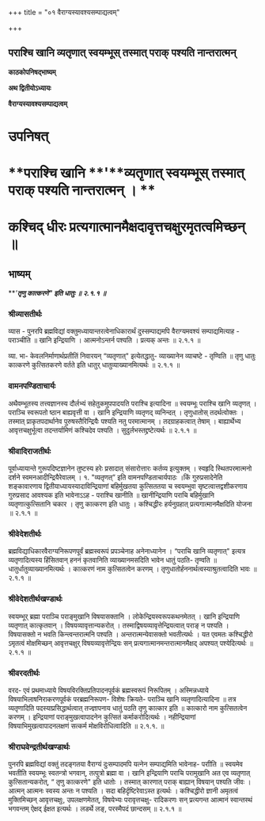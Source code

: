 +++
title = "०१ वैराग्यस्यावश्यसम्पाद्यत्वम्"

+++


## पराश्चि खानि व्यतृणात् स्वयम्भूस् तस्मात् पराक् पश्यति नान्तरात्मन्

**काठकोपनिषद्भाष्यम्**

**अथ द्वितीयोऽध्यायः**

**वैराग्यस्यावश्यसम्पाद्यत्वम्**

# **उपनिषत्**

# **पराश्चि खानि **'**व्यतृणात् स्वयम्भूस् तस्मात् पराक् पश्यति नान्तरात्मन् । **

# **कश्चिद् धीरः प्रत्यगात्मानमैक्षदावृत्तचक्षुरमृतत्वमिच्छन् ॥**

## **भाष्यम्**

***'**तृणु कात्करणे" इति धातुः ॥ २.१.१ ॥***

### **श्रीव्यासतीर्थः**

व्यास - पुनरपि ब्रह्मविद्यां वक्तुमध्यायान्तरत्वेनाधिकारार्थं दुस्सम्पाद्यमपि वैराग्यमवश्यं सम्पाद्यमित्याह - पराञ्चीति ॥ खानि इन्द्रियाणि । आत्मनोऽन्तर्न पश्यति । प्रत्यक् अन्तः ॥ २.१.१ ॥

व्या. भा- केवलनिर्माणार्थप्रतीतिं निवारयन् “व्यतृणात्" इत्येतद्धातु- व्याख्यानेन व्याचष्टे - तृण्विति ॥ तृणु धातुः कात्करणे कुत्सितकरणे वर्तते इति धातुर् धातुव्याख्यानमित्यर्थः ॥ २.१.१ ॥

### **वामनपण्डिताचार्यः**

अथैवम्भूतस्य तत्त्वज्ञानस्य दौर्लभ्यं सहेतुकमुपपादयति पराश्चि इत्यादिना ॥ स्वयम्भूः पराश्चि खानि व्यतृणत् । पराञ्चि स्वरूपतो ष्ठान बाह्यवृत्ती वा । खानि इन्द्रियाणि व्यतृणद् व्यनिन्दत् । तृणुधातोस् तदर्थत्वोक्तः । तस्मात् प्राकृतपदार्थानेव पुरुषस्तैरिन्द्रियैः पश्यति नतु परमात्मानम् । तदग्राहकत्वात् तेषाम् । बाह्यार्थेभ्य आवृत्तचक्षुर्भूत्वा तदन्तर्यामिणं कश्चिदेव पश्यति । सुदुर्लभस्तद्द्रष्टेत्यर्थः ॥ २.१.१ ॥

### **श्रीवादिराजतीर्थः**

पूर्वाध्यायान्ते गुरूपदिष्टज्ञानेन तुष्टस्य हरेः प्रसादात् संसारोत्तारः कर्तव्य इत्युक्तम् । स्वहृदि स्थितपरमात्मनो दर्शने स्वमनआदीन्द्रियैरेवालम् । १. "व्यतृणत्” इति वामनपण्डिताचार्यपाठः ।किं गुरुप्रसादेनेति शङ्कावारणाय द्वितीयाध्यायस्यादाविन्द्रियाणां बहिर्मुखतया कुत्सिततया च स्वयम्भुवा सृष्टत्वात्तद्वशीकरणाय गुरुप्रसाद आवश्यक इति भावेनाऽऽह - पराश्चि खानीति ॥ खानीन्द्रियाणि पराचि बहिर्मुखानि व्यतृणात्कुत्सितानि चकार । तृणु कात्करण इति धातुः । कश्चिद्धीरः हर्यनुग्रहात् प्रत्यगात्मानमैक्षदिति योजना ॥ २.१.१ ॥

### **श्रीवेदेशतीर्थः**

ब्रह्मविद्याधिकारवैराग्यनिरूपणपूर्वं ब्रह्मस्वरूपं प्रपञ्चेनाह अनेनाध्यानेन । “पराचि खानि व्यतृणात्" इत्यत्र व्यतृणादित्यस्य हिंसितवान् हननं कृतवानिति व्याख्यानमसदिति भावेन धातुं पठति- तृण्वति ॥ धातुर्धातुव्याख्यानमित्यर्थः । कात्करणं नाम कुत्सितत्वेन करणम् । तृणुधातोर्हननार्थत्वस्याश्रुतत्वादिति भावः ॥ २.१.१ ॥

### **श्रीवेदेशतीर्थखण्डार्थः**

स्वयम्भूर् ब्रह्मा पराञ्चि पराङ्मुखानि विषयासक्तानि । लोकेन्द्रियस्वरूपकथनमेतत् । खानि इन्द्रियाणि व्यतृणात् कात्कृतवान् । विषयव्यावृत्तान्यकरोत् । तस्माद्विषयव्यावृत्तेन्द्रियत्वात् पराङ् न पश्यति । विषयासक्तो न भवति किन्त्वन्तरात्मनि पश्यति । अन्तरात्मन्येवासक्तो भवतीत्यर्थः । यत एवमतः कश्चिद्धीरो ऽमृतत्वं मोक्षमिच्छन् आवृत्तचक्षुर् विषयव्यावृत्तेन्द्रियः सन् प्रत्यगात्मानमन्तरात्मानमैक्षद् अपश्यत् पश्येदित्यर्थः ॥ २.१.१ ॥

### **श्रीवरदतीर्थः**

वरद- एवं प्रथमाध्याये विषयविरक्तिप्रतिपादनपूर्वकं ब्रह्मस्वरूपं निरूपितम् । अस्मिन्नध्याये विषयाभिलाषनिराकरणपूर्वकं परब्रह्मनिरूपण- विशेषः क्रियते- पराञ्चि खानि व्यतृणादित्यादिना ॥ तत्र व्यतृणादिति पदस्याप्रसिद्धार्थत्वात् तज्ज्ञापनाय धातुं पठति तृणु कात्कार इति ॥ कात्कारो नाम कुत्सितत्वेन करणम् । इन्द्रियाणां पराङ्मुखत्वापादनेन कुत्सितं कर्माकरोदित्यर्थः । नहीन्द्रियाणां विषयाभिमुखत्वापादनलक्षणं सत्कर्म मोक्षविरोधित्वादिति ॥ २.१.१. ॥

### **श्रीराघवेन्द्रतीर्थखण्डार्थः**

पुनरपि ब्रह्मविद्यां वक्तुं तदङ्गतया वैराग्यं दुःसम्पादमपि यत्नेन सम्पाद्यमिति भावेनाह- पराीति ॥ स्वयमेव भवतीति स्वयम्भूः स्वतन्त्रो भगवान्, तत्पुत्रो ब्रह्मा वा । खानि इन्द्रियाणि पराचि परामुखानि अत एव व्यतृणात् कुत्सितान्यकरोत्, “ तृणु कात्करणे" इति धातोः । तस्मात् कारणात् पराक् बाह्यान् विषयान् पश्यति जीवः । आत्मन् आत्मनः स्वस्य अन्तः न पश्यति । सदा बहिर्दृष्टिरेवाऽस्त इत्यर्थः । कश्चिद्धीरो ज्ञानी अमृतत्वं मुक्तिमिच्छन् आवृत्तचक्षुः, उपलक्षणमेतत्, विषयेभ्यः परावृत्तचक्षु- रादिकरणः सन् प्रत्यगन्त आत्मानं स्वान्तस्थं भगवन्तम् ऐक्षद् ईक्षत इत्यर्थः । लडर्थे लङ्, परस्मैपदं छान्दसम् ॥ २.१.१ ॥

